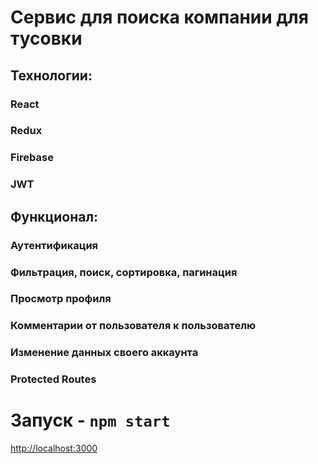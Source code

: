 # Сервис для поиска компании для тусовки

## Технологии:

### React

### Redux

### Firebase

### JWT

## Функционал:

### Аутентификация

### Фильтрация, поиск, сортировка, пагинация

### Просмотр профиля

### Комментарии от пользователя к пользователю 

### Изменение данных своего аккаунта

### Protected Routes

# Запуск - `npm start`

[http://localhost:3000](http://localhost:3000)
